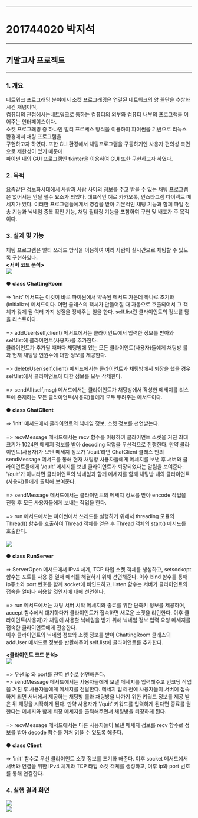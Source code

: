 * * *
# 201744020 박지석
* * *
## 기말고사 프로젝트
* * *
### 1. 개요
 네트워크 프로그래밍 분야에서 소켓 프로그래밍은 연결된 네트워크의 양 끝단을 추상화시킨 개념이며, </br>
 컴퓨터의 관점에서는네트워크로 통하는 컴퓨터의 외부와 컴퓨터 내부의 프로그램을 이어주는 인터페이스이다.</br>
 소켓 프로그래밍 중 하나인 멀티 프로세스 방식을 이용하여 파이썬을 기반으로 리눅스 환경에서 채팅 프로그램을 </br>
 구현하고자 하였다. 또한 CLI 환경에서 채팅프로그램을 구동하기엔 사용자 편의성 측면으로 제한성이 있기 때문에 </br>
 파이썬 내의 GUI 프로그램인 tkinter을 이용하여 GUI 또한 구현하고자 하였다.
 
 ### 2. 목적
  요즘같은 정보화시대에서 사람과 사람 사이의 정보를 주고 받을 수 있는 채팅 프로그램은 없어서는 안될 필수 요소가 되었다.
  대표적인 예로 카카오톡, 인스타그램 다이렉트 메세지가 있다. 이러한 프로그램들에게서 영감을 받아 기본적인 채팅 기능과 함께
  파일 전송 기능과 닉네임 중복 확인 기능, 채팅 필터링 기능을 포함하여 구현 및 배포가 주 목적이다.
  
 ### 3. 설계 및 기능
  채팅 프로그램은 멀티 쓰레드 방식을 이용하여 여러 사람이 실시간으로 채팅할 수 있도록 구현하였다.<br>
  **<서버 코드 분석>**<br>
 <img width="" height="" src="./이미지/서버_코드_1.PNG"></img>
  <br>
  <br>
  ● **class ChattingRoom**<br><br>
  => '__init__' 메서드는 이것이 바로 파이썬에서 약속된 메서드 가운데 하나로 초기화(initialize) 메서드이다. 어떤 클래스의 객체가 만들어질 때 
  자동으로 호출되어서 그 객체가 갖게 될 여러 가지 성질을 정해주는 일을 한다. self.list란 클라이언트의 정보를 담을 리스트이다.<br><br>
  => addUser(self,client) 메서드에서는 클라이언트에서 입력한 정보를 받아와 self.list에 클라이언트(사용자)를 추가한다.<br>
  클라이언트가 추가될 때마다 채팅방에 있는 모든 클라이언트(사용자)들에게 채팅방 룰과 현재 채팅방 인원수에 대한 정보를 제공한다.<br><br>
  => deleteUser(self,client) 메서드에서는 클라이언트가 채팅방에서 퇴장을 했을 경우 self.list에서 클라이언트에 대한 정보를 모두 삭제한다.<br><br>
  => sendAll(self,msg) 메서드에서는 클라이언트가 채팅방에서 작성한 메세지를 리스트에 존재하는 모든 클라이언트(사용자)들에게 모두 뿌려주는 메서드이다.<br><br>
   ● **class ChatClient**<br><br>
   => 'init' 메서드에서 클라이언트의 닉네임 정보, 소켓 정보를 선언받는다.<br><br>
   => recvMessage 메서드에서는 recv 함수를 이용하여 클라이언트 소켓을 거친 최대 크기가 1024인 메세지 정보를 받아 decoding 작업을 우선적으로 진행한다. 만약 클라이언트(사용자)가 보낸 메세지 정보가 '/quit'라면 ChatClient 클래스 안의 sendMessage 메서드를 통해 현재 채팅방 사용자들에게 메세지를 보낸 후 서버와 클라이언트들에게 '/quit' 메세지를 보낸 클라이언트가 퇴장되었다는 알림을 보여준다. '/quit'가 아니라면 클라이언트의 닉네임과 함께 메세지를 함께 채팅방 내의 클라이언트(사용자)들에게 출력해 보여준다.<br><br>
   => sendMessage 메서드에서는 클라이언트의 메세지 정보를 받아 encode 작업을 진행 후 모든 사용자들에게 보내는 작업을 한다.<br><br>
   => run 메서드에서는 파이썬에서 쓰레드를 실행하기 위해서 threading 모듈의 Thread() 함수를 호출하여 Thread 객체를 얻은 후 Thread  객체의 start() 메서드를 호출한다.<br><br>
 <img width="" height="" src="./이미지/서버_코드_2.PNG"></img>
 <br>
 <br>
  ● **class RunServer**<br><br>
  => ServerOpen 메서드에서 IPv4 체계, TCP 타입 소켓 객체를 생성하고, setsockopt 함수는 포트를 사용 중 일때 에러를 해결하기 위해 선언해준다. 이후 bind 함수를 통해 ip주소와 port 번호를 함께 socket에 바인드하고, listen 함수는 서버가 클라이언트의 접속을 얼마나 허용할 것인지에 대해 선언한다.<br><br>
  => run 메서드에서는 채팅 서버 시작 메세지와 종료를 위한 단축키 정보를 제공하며, accept 함수에서 대기하다가 클라이언트가 접속하면 새로운 소켓을 리턴한다. 이후 클라이언트(사용자)가 채팅에 사용할 닉네임을 받기 위해 닉네임 정보 입력 요청 메세지를 접속한 클라이언트에게 전송한다.<br>
  이후 클라이언트의 닉네임 정보와 소켓 정보를 받아 ChattingRoom 클래스의 addUser 메서드로 정보를 반환해주어 self.list에 클라이언트를 추가한다. 

  **<클라이언트 코드 분석>**<br>
  <img width="" height="" src="./이미지/클라이언트_코드_1.PNG"></img>
  <br>
  <br>
  => 우선 ip 와 port를 전역 변수로 선언해준다. <br>
  => sendMessage 메서드에서는 사용자들에게 보낼 메세지를 입력해주고 인코딩 작업을 거친 후 사용자들에게 메세지를 전달한다. 메세지 입력 전에 사용자들이 서버에 접속하게 되면 서버에서 제공하는 채팅방 룰과 채팅방을 나가기 위한 키워드 정보를 제공 받은 뒤 채팅을 시작하게 된다. 만약 사용자가 '/quit' 키워드를 입력하게 된다면 종료를 원한다는 메세지와 함께 퇴장 메세지를 출력해주면서 채팅방을 퇴장하게 된다. <br><br>
  => recvMessage 메서드에서는 다른 사용자들이 보낸 메세지 정보를 recv 함수로 정보를 받아 decode 함수를 거쳐 읽을 수 있도록 해준다.<br><br>
  ● **class Client**<br><br>
  => 'init' 함수로 우선 클라이언트 소캣 정보를 초기화 해준다. 이후 socket 메서드에서 서버와 연결을 위한 IPv4 체계와 TCP 타입 소켓 객체를 생성하고, 이후 ip와 port 번호를 통해 연결한다.
  
 ### 4. 실행 결과 화면
  <img width="" height="" src="./이미지/실행결과.PNG"></img><br>
  <img width="" height="" src="./이미지/실행결과_1.PNG"></img><br>
   
 
